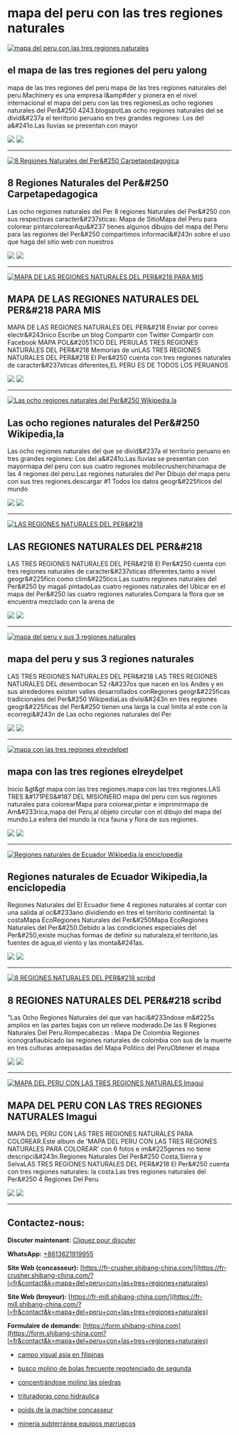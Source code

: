 # mapa del peru con las tres regiones naturales

<a href="https://swt.shibang-china.com/?l=fr&img&k=mapa+del+peru+con+las+tres+regiones+naturales" target="_blank">![mapa del peru con las tres regiones naturales](http://static.shibang-china.com/all-800x300/958.jpg)</a>

## el mapa de las tres regiones del peru yalong
mapa de las tres regiones del peru mapa de las tres regiones naturales del peru.Machinery es una empresa l&amp#der y pionera en el nivel internacional el mapa del peru con las tres regionesLas ocho regiones naturales del Per&#250 4243.blogspotLas ocho regiones naturales del se divid&#237a el territorio peruano en tres grandes regiones: Los del a&#241o.Las lluvias se presentan con mayor


<a href="https://whatsapp.shibangsoft.com/WhatsApp.php" target="_blank" title="WhatsApp">![](http://static.shibang-china.com/icon/whatsapp.png)</a> <a href="https://swt.shibang-china.com/?l=fr&icon&k=mapa+del+peru+con+las+tres+regiones+naturales" target="_blank">![](http://static.shibang-china.com/icon/chat-fr.png)</a>

---

<a href="https://swt.shibang-china.com/?l=fr&img&k=mapa+del+peru+con+las+tres+regiones+naturales" target="_blank">![8 Regiones Naturales del Per&#250 Carpetapedagogica](http://static.shibang-china.com/all-800x300/282.jpg)</a>

## 8 Regiones Naturales del Per&#250 Carpetapedagogica
Las ocho regiones naturales del Per 8 regiones Naturales del Per&#250 con sus respectivas caracter&#237sticas: Mapa de SitioMapa del Peru para colorear pintarcolorearAqu&#237 tienes algunos dibujos del mapa del Peru para las regiones del Per&#250 compartimos informaci&#243n sobre el uso que haga del sitio web con nuestros


<a href="https://whatsapp.shibangsoft.com/WhatsApp.php" target="_blank" title="WhatsApp">![](http://static.shibang-china.com/icon/whatsapp.png)</a> <a href="https://swt.shibang-china.com/?l=fr&icon&k=mapa+del+peru+con+las+tres+regiones+naturales" target="_blank">![](http://static.shibang-china.com/icon/chat-fr.png)</a>

---

<a href="https://swt.shibang-china.com/?l=fr&img&k=mapa+del+peru+con+las+tres+regiones+naturales" target="_blank">![MAPA DE LAS REGIONES NATURALES DEL PER&#218 PARA MIS](http://static.shibang-china.com/all-800x300/970.jpg)</a>

## MAPA DE LAS REGIONES NATURALES DEL PER&#218 PARA MIS
MAPA DE LAS REGIONES NATURALES DEL PER&#218 Enviar por correo electr&#243nico Escribe un blog Compartir con Twitter Compartir con Facebook MAPA POL&#205TICO DEL PERULAS TRES REGIONES NATURALES DEL PER&#218 Memorias de unLAS TRES REGIONES NATURALES DEL PER&#218 El Per&#250 cuenta con tres regiones naturales de caracter&#237sticas diferentes,EL PERU ES DE TODOS LOS PERUANOS


<a href="https://whatsapp.shibangsoft.com/WhatsApp.php" target="_blank" title="WhatsApp">![](http://static.shibang-china.com/icon/whatsapp.png)</a> <a href="https://swt.shibang-china.com/?l=fr&icon&k=mapa+del+peru+con+las+tres+regiones+naturales" target="_blank">![](http://static.shibang-china.com/icon/chat-fr.png)</a>

---

<a href="https://swt.shibang-china.com/?l=fr&img&k=mapa+del+peru+con+las+tres+regiones+naturales" target="_blank">![Las ocho regiones naturales del Per&#250 Wikipedia,la](http://static.shibang-china.com/all-800x300/1522.jpg)</a>

## Las ocho regiones naturales del Per&#250 Wikipedia,la
Las ocho regiones naturales del que se divid&#237a el territorio peruano en tres grandes regiones: Los del a&#241o.Las lluvias se presentan con mayormapa del peru con sus cuatro regiones mobilecrusherchinamapa de las 4 regiones del peru.Las regiones naturales del Per Dibujo del mapa peru con sus tres regiones.descargar #1 Todos los datos geogr&#225ficos del mundo


<a href="https://whatsapp.shibangsoft.com/WhatsApp.php" target="_blank" title="WhatsApp">![](http://static.shibang-china.com/icon/whatsapp.png)</a> <a href="https://swt.shibang-china.com/?l=fr&icon&k=mapa+del+peru+con+las+tres+regiones+naturales" target="_blank">![](http://static.shibang-china.com/icon/chat-fr.png)</a>

---

<a href="https://swt.shibang-china.com/?l=fr&img&k=mapa+del+peru+con+las+tres+regiones+naturales" target="_blank">![LAS REGIONES NATURALES DEL PER&#218](http://static.shibang-china.com/all-800x300/429.jpg)</a>

## LAS REGIONES NATURALES DEL PER&#218
LAS TRES REGIONES NATURALES DEL PER&#218 El Per&#250 cuenta con tres regiones naturales de caracter&#237sticas diferentes,tanto a nivel geogr&#225fico como clim&#225tico.Las cuatro regiones naturales del Per&#250 by magali pintadoLas cuatro regiones naturales del Ubicar en el mapa del Per&#250 las cuatro regiones naturales.Compara la flora que se encuentra mezclado con la arena de


<a href="https://whatsapp.shibangsoft.com/WhatsApp.php" target="_blank" title="WhatsApp">![](http://static.shibang-china.com/icon/whatsapp.png)</a> <a href="https://swt.shibang-china.com/?l=fr&icon&k=mapa+del+peru+con+las+tres+regiones+naturales" target="_blank">![](http://static.shibang-china.com/icon/chat-fr.png)</a>

---

<a href="https://swt.shibang-china.com/?l=fr&img&k=mapa+del+peru+con+las+tres+regiones+naturales" target="_blank">![mapa del peru y sus 3 regiones naturales](http://static.shibang-china.com/all-800x300/785.jpg)</a>

## mapa del peru y sus 3 regiones naturales
LAS TRES REGIONES NATURALES DEL PER&#218 LAS TRES REGIONES NATURALES DEL desembocan 52 r&#237os que nacen en los Andes y en sus alrededores existen valles desarrollados conRegiones geogr&#225ficas tradicionales del Per&#250 WikipediaLas divisi&#243n en tres regiones geogr&#225ficas del Per&#250 tienen una larga la cual limita al este con la ecorregi&#243n de Las ocho regiones naturales del Per


<a href="https://whatsapp.shibangsoft.com/WhatsApp.php" target="_blank" title="WhatsApp">![](http://static.shibang-china.com/icon/whatsapp.png)</a> <a href="https://swt.shibang-china.com/?l=fr&icon&k=mapa+del+peru+con+las+tres+regiones+naturales" target="_blank">![](http://static.shibang-china.com/icon/chat-fr.png)</a>

---

<a href="https://swt.shibang-china.com/?l=fr&img&k=mapa+del+peru+con+las+tres+regiones+naturales" target="_blank">![mapa con las tres regiones elreydelpet](http://static.shibang-china.com/all-800x300/1291.jpg)</a>

## mapa con las tres regiones elreydelpet
Inicio &gt&gt mapa con las tres regiones.mapa con las tres regiones.LAS TRES &#171PES&#187 DEL MISIONERO mapa del peru con sus regiones naturales para colorearMapa para colorear,pintar e imprimirmapa de Am&#233rica,mapa del Peru,al objeto circular con el dibujo del mapa del mundo.La esfera del mundo la rica fauna y flora de sus regiones.


<a href="https://whatsapp.shibangsoft.com/WhatsApp.php" target="_blank" title="WhatsApp">![](http://static.shibang-china.com/icon/whatsapp.png)</a> <a href="https://swt.shibang-china.com/?l=fr&icon&k=mapa+del+peru+con+las+tres+regiones+naturales" target="_blank">![](http://static.shibang-china.com/icon/chat-fr.png)</a>

---

<a href="https://swt.shibang-china.com/?l=fr&img&k=mapa+del+peru+con+las+tres+regiones+naturales" target="_blank">![Regiones naturales de Ecuador Wikipedia,la enciclopedia](http://static.shibang-china.com/all-800x300/368.jpg)</a>

## Regiones naturales de Ecuador Wikipedia,la enciclopedia
Regiones Naturales del El Ecuador tiene 4 regiones naturales al contar con una salida al oc&#233ano dividiendo en tres el territorio continental: la costaMapa EcoRegiones Naturales del Per&#250Mapa EcoRegiones Naturales del Per&#250.Debido a las condiciones especiales del Per&#250,existe muchas formas de definir su naturaleza,el territorio,las fuentes de agua,el viento y las monta&#241as.


<a href="https://whatsapp.shibangsoft.com/WhatsApp.php" target="_blank" title="WhatsApp">![](http://static.shibang-china.com/icon/whatsapp.png)</a> <a href="https://swt.shibang-china.com/?l=fr&icon&k=mapa+del+peru+con+las+tres+regiones+naturales" target="_blank">![](http://static.shibang-china.com/icon/chat-fr.png)</a>

---

<a href="https://swt.shibang-china.com/?l=fr&img&k=mapa+del+peru+con+las+tres+regiones+naturales" target="_blank">![8 REGIONES NATURALES DEL PER&#218 scribd](http://static.shibang-china.com/all-800x300/1267.jpg)</a>

## 8 REGIONES NATURALES DEL PER&#218 scribd
"Las Ocho Regiones Naturales del que van haci&#233ndose m&#225s amplios en las partes bajas con un relieve moderado.De las 8 Regiones Naturales Del Peru.Rompecabezas : Mapa De Colombia Regiones iconografiaubicado las regiones naturales de colombia con sus de la muerte en tres culturas antepasadas del Mapa Politico del PeruObtener el mapa


<a href="https://whatsapp.shibangsoft.com/WhatsApp.php" target="_blank" title="WhatsApp">![](http://static.shibang-china.com/icon/whatsapp.png)</a> <a href="https://swt.shibang-china.com/?l=fr&icon&k=mapa+del+peru+con+las+tres+regiones+naturales" target="_blank">![](http://static.shibang-china.com/icon/chat-fr.png)</a>

---

<a href="https://swt.shibang-china.com/?l=fr&img&k=mapa+del+peru+con+las+tres+regiones+naturales" target="_blank">![MAPA DEL PERU CON LAS TRES REGIONES NATURALES Imagui](http://static.shibang-china.com/all-800x300/1416.jpg)</a>

## MAPA DEL PERU CON LAS TRES REGIONES NATURALES Imagui
MAPA DEL PERU CON LAS TRES REGIONES NATURALES PARA COLOREAR.Este album de 'MAPA DEL PERU CON LAS TRES REGIONES NATURALES PARA COLOREAR' con 6 fotos e im&#225genes no tiene descripci&#243n.Regiones Naturales Del Per&#250 Costa,Sierra y SelvaLAS TRES REGIONES NATURALES DEL PER&#218 El Per&#250 cuenta con tres regiones naturales: la costa.Las tres regiones naturales del Per&#250 4 Regiones Del Peru.


<a href="https://whatsapp.shibangsoft.com/WhatsApp.php" target="_blank" title="WhatsApp">![](http://static.shibang-china.com/icon/whatsapp.png)</a> <a href="https://swt.shibang-china.com/?l=fr&icon&k=mapa+del+peru+con+las+tres+regiones+naturales" target="_blank">![](http://static.shibang-china.com/icon/chat-fr.png)</a>

---
## Contactez-nous:

**Discuter maintenant:** [Cliquez pour discuter](https://swt.shibang-china.com?l=fr&contact&k=mapa+del+peru+con+las+tres+regiones+naturales)

**WhatsApp:**  [+8613621919955](https://whatsapp.shibangsoft.com/WhatsApp.php)

**Site Web (concasseur):** [https://fr-crusher.shibang-china.com/](https://fr-crusher.shibang-china.com/?l=fr&contact&k=mapa+del+peru+con+las+tres+regiones+naturales)

**Site Web (broyeur):** [https://fr-mill.shibang-china.com/](https://fr-mill.shibang-china.com/?l=fr&contact&k=mapa+del+peru+con+las+tres+regiones+naturales)

**Formulaire de demande:** [https://form.shibang-china.com](https://form.shibang-china.com?l=fr&contact&k=mapa+del+peru+con+las+tres+regiones+naturales)

* [campo visual asia en filipinas](../62/campo%20visual%20asia%20en%20filipinas.md)

* [busco molino de bolas frecuente repotenciado de segunda](../62/busco%20molino%20de%20bolas%20frecuente%20repotenciado%20de%20segunda.md)

* [concentrándose molino las piedras](../62/concentr%C3%A1ndose%20molino%20las%20piedras.md)

* [trituradoras cono hidraulica](../63/trituradoras%20cono%20hidraulica.md)

* [poids de la machine concasseur](../61/poids%20de%20la%20machine%20concasseur.md)

* [minería subterránea equipos marruecos](../64/miner%C3%ADa%20subterr%C3%A1nea%20equipos%20marruecos.md)